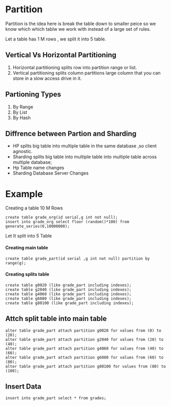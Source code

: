 # Partition

Partition is the idea here is break the table down to smaller peice so we know which which tablw we work with instead of a large set of rules.

Let a table has 1 M rows , we split it into 5 table.

## Vertical Vs Horizontal Partitioning

1. Horizontal partitioning splits row into partition range or list.
2. Vertical partitioning splits column partitions large column that you can store in a slow access drive in it.

## Partioning Types

1. By Range
2. By List
3. By Hash

## Diffrence between Partion and Sharding

- HP splits big table into multiple table in the same database ,so client agnostic.
- Sharding splits big table into multiple table into multiple table across multiple database;
- Hp Table name changes
- Sharding Database Server Changes

# Example

Creating a table 10 M Rows

```
create table grade_org(id serial,g int not null);
insert into grade_org select floor (random()*100) from generate_series(0,10000000);
```

Let It split into 5 Table

#### Creating main table

```
create table grade_part(id serial ,g int not null) partition by range(g);

```

#### Creating splits table

```
create table g0020 (like grade_part including indexes);
create table g2040 (like grade_part including indexes);
create table g4060 (like grade_part including indexes);
create table g6080 (like grade_part including indexes);
create table g80100 (like grade_part including indexes);
```

## Attch split table into main table

```
alter table grade_part attach partition g0020 for values from (0) to (20);
alter table grade_part attach partition g2040 for values from (20) to (40);
alter table grade_part attach partition g4060 for values from (40) to (60);
alter table grade_part attach partition g6080 for values from (60) to (80);
alter table grade_part attach partition g80100 for values from (80) to (100);
```

## Insert Data

```
insert into grade_part select * from grades;
```
